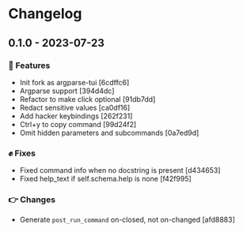 # Changelog

## 0.1.0 - 2023-07-23

### :clap: Features

- Init fork as argparse-tui [6cdffc6]
- Argparse support [394d4dc]
- Refactor to make click optional [91db7dd]
- Redact sensitive values [ca0df16]
- Add hacker keybindings [262f231]
- Ctrl+y to copy command [99d24f2]
- Omit hidden parameters and subcommands [0a7ed9d]

### :fist: Fixes
- Fixed command info when no docstring is present [d434653]
- Fixed help_text if self.schema.help is none [f42f995]

### :point_right: Changes

- Generate `post_run_command` on-closed, not on-changed [afd8883]

